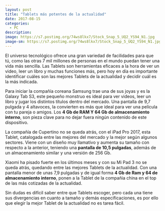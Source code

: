 ```yaml
---
layout: post
title: "Tablets más potentes de la actualidad"
date: 2017-08-15
categories:
  - PC
description: 
image: https://s7.postimg.org/74ws8lkx7/Stock_Snap_5_UQ2_YS94_N1.jpg
image-sm: https://s7.postimg.org/74ws8lkx7/Stock_Snap_5_UQ2_YS94_N1.jpg
---
```


<p>
El universo tecnológico ofrece una gran variedad de facilidades para que tú, como las otras 7 mil millones de personas en el mundo puedan tener una vida más sencilla. Las Tablets son herramientas eficaces a la hora de ver un video, leer un libro y muchas funciones más, pero hoy en día es importante identificar cuáles son las mejores Tablets de la actualidad y decidir cuál es la más indicada.
</p>

<p>
Para iniciar la compañía coreana Samsung trae una de sus joyas y es la Galaxy Tab S3, este pequeño monstruo es ideal para ver videos, leer un libro y jugar los distintos títulos dentro del mercado. Una pantalla de 9,7 pulgada y 4 altavoces, la convierten es más que ideal para ver una película con tu pareja o amigos. Los <strong>4 Gb de RAM Y 64 Gb de almacenamiento interno</strong>, son pieza clave para no dejar fuera ningún contenido de este dispositivo.
</p>

<p>La compañía de Cupertino no se queda atrás, con el iPad Pro 2017, esta Tablet, catalogada entre las mejores del mercado y la mejor según algunos sectores. Viene con un diseño muy llamativo y aumenta su tamaño con respecto a la anterior, teniendo una <strong>pantalla de 10,5 pulgadas</strong>, además de un almacenamiento similar y una versión de 256 Gb.
</p>

<p>Xiaomi ha pisado fuerte en los últimos meses y con su Mi Pad 3 no se queda atrás, quedando entre las mejores Tablets de la actualidad. Con una pantalla menor de unas 7,9 pulgadas y de igual forma <strong>4 Gb de Ram y 64 de almacenamiento interno</strong>, ponen a la Tablet de la compañia china en el top de las más cotizadas de la actualidad.
</p>

<p>Sin dudas es difícil saber entre que Tablets escoger, pero cada una tiene sus divergencias en cuanto a tamaño y demás especificaciones, es por ello que elegir la mejor Tablet de la actualidad no es tarea fácil.
</p>

